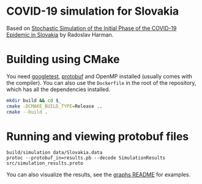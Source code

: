 # COVID-19 simulation for Slovakia

Based on [Stochastic Simulation of the Initial Phase of the COVID-19 Epidemic in Slovakia](http://www.iam.fmph.uniba.sk/ospm/Harman/COR01.pdf) by Radoslav Harman.

# Building using CMake

You need [googletest](https://github.com/google/googletest), [protobuf](https://github.com/protocolbuffers/protobuf) and OpenMP installed (usually comes with the compiler). You can also use the `Dockerfile` in the root of the repository, which has all the dependencies installed.

```sh
mkdir build && cd $_
cmake -DCMAKE_BUILD_TYPE=Release ..
cmake --build .
```

# Running and viewing protobuf files

```
build/simulation data/Slovakia.data
protoc --protobuf_in=results.pb --decode SimulationResults src/simulation_results.proto
```

You can also visualize the results, see the [graphs README](graphs/README.md) for examples.

<!--
# Building using Conan

Conan is able to download the dependencies and compile the project. However, you still need OpenMP on your system, though that usually comes installed with the compiler.

```sh
conan create .
```
-->
